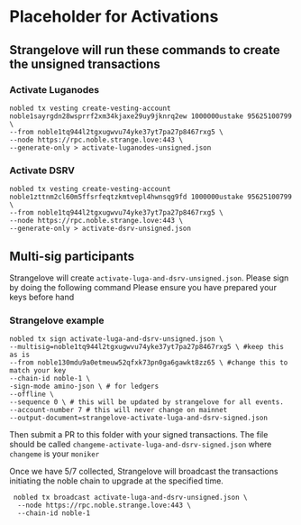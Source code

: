 # Placeholder for Activations


## Strangelove will run these commands to create the unsigned transactions
### Activate Luganodes
```
nobled tx vesting create-vesting-account noble1sayrgdn28wsprrf2xm34kjaxe29uy9jknrq2ew 1000000ustake 95625100799 \
--from noble1tq944l2tgxugwvu74yke37yt7pa27p8467rxg5 \
--node https://rpc.noble.strange.love:443 \
--generate-only > activate-luganodes-unsigned.json
```

### Activate DSRV

```
nobled tx vesting create-vesting-account noble1zttnm2cl60m5ffsrfeqtzkmtvepl4hwnsqg9fd 1000000ustake 95625100799 \
--from noble1tq944l2tgxugwvu74yke37yt7pa27p8467rxg5 \
--node https://rpc.noble.strange.love:443 \
--generate-only > activate-dsrv-unsigned.json
```

## Multi-sig participants
Strangelove will create `activate-luga-and-dsrv-unsigned.json`. Please sign by doing the following command Please ensure you have prepared your keys before hand

### Strangelove example
```
nobled tx sign activate-luga-and-dsrv-unsigned.json \
--multisig=noble1tq944l2tgxugwvu74yke37yt7pa27p8467rxg5 \ #keep this as is
--from noble130mdu9a0etmeuw52qfxk73pn0ga6gawkt8zz65 \ #change this to match your key
--chain-id noble-1 \
-sign-mode amino-json \ # for ledgers
--offline \
--sequence 0 \ # this will be updated by strangelove for all events.
--account-number 7 # this will never change on mainnet
--output-document=strangelove-activate-luga-and-dsrv-signed.json
```

Then submit a PR to this folder with your signed transactions. The file should be called `changeme-activate-luga-and-dsrv-signed.json` where `changeme` is your `moniker`

Once we have 5/7 collected, Strangelove will broadcast the transactions initiating the noble chain to upgrade at the specified time.

```
 nobled tx broadcast activate-luga-and-dsrv-unsigned.json \
  --node https://rpc.noble.strange.love:443 \
  --chain-id noble-1
  ```
